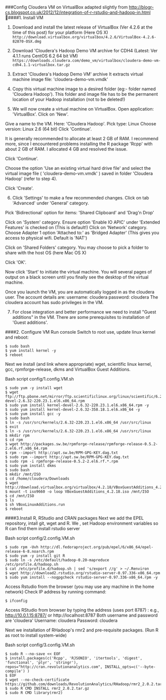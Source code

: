 ###Config Cloudera VM on VirtualBox 
adapted slightly from http://blogr-cs.blogspot.co.uk/2012/12/integration-of-r-rstudio-and-hadoop-in.html

####1. Install VM

1. Download and install the latest release of VirtualBox (Ver 4.2.6 at the time of this post) for your platform (Here OS X)
```http://download.virtualbox.org/virtualbox/4.2.6/VirtualBox-4.2.6-82870-OSX.dmg```


2. Download 'Cloudera's Hadoop Demo VM archive for CDH4
(Latest: Ver 4.1.1 runs CentOS 6.2 64 bit VM)
```https://downloads.cloudera.com/demo_vm/virtualbox/cloudera-demo-vm-cdh4.1.1-virtualbox.tar.gz```


3. Extract 'Cloudera's Hadoop Demo VM' archive
It extracts virtual machine image file: 'cloudera-demo-vm.vmdk'


4. Copy this virtual machine image to a desired folder (eg:- folder named 'Cloudera Hadoop'). This folder and image file has to be the permanent location of your Hadoop installation (not to be deleted!)


5. We will now create a virtual machine on VirtualBox.
Open application: 'VirtualBox'. Click on 'New'.

Give a name to the VM. Here: 'Cloudera Hadoop'. 
Pick type: Linux
Choose version: Linux 2.6 (64 bit)
Click 'Continue'.

It is generally recommended to allocate at least 2 GB of RAM. I recommend more, since I encountered problems installing the R package 'Rcpp' with about 2 GB of RAM. I allocated 4 GB and resolved the issue.

Click 'Continue'.

Choose the option 'Use an existing virtual hard drive file' and select the virtual image file ( 'cloudera-demo-vm.vmdk' ) saved in folder 'Cloudera Hadoop' (refer to step 4).

Click 'Create'.


6. Click 'Settings' to make a few recommended changes.
Click on tab 'Advanced' under 'General' category.

Pick 'Bidirectional' option for items: 'Shared Clipboard' and 'Drag'n Drop'

Click on 'System' category. Ensure option 'Enable IO APIC' under 'Extended Features' is checked on (This is default!)
Click on 'Network' category. Choose Adapter 1 option 'Attached to:' as 'Bridged Adapter' (This gives you access to physical wifi. Default is 'NAT')

Click on 'Shared Folders' category. You may choose to pick a folder to share with the host OS (here Mac OS X)

Click 'OK'.

Now click 'Start' to initiate the virtual machine. You will several pages of output on a black screen until you finally see the desktop of the virtual machine.

Once you launch the VM, you are automatically logged in as the cloudera user. 
The account details are:
username: cloudera 
password: cloudera 
The cloudera account has sudo privileges in the VM.


7. For close integration and better performance we need to install "Guest additions" in the VM. 
There are some prerequisites to installation of 'Guest additions'.

####2. Configure VM
Run console
Switch to root use, update linux kernel and reboot: 

```{bash}
$ sudo bash
$ yum install kernel -y
$ reboot
```

Next we install (and link where appropriate) wget, scientific linux kernel, gcc, rpmforge-release, dkms and VirtualBox Guest Additions.  

Bash script config/1.config.VM.sh

```{bash}
$ sudo yum -y install wget
$ wget ftp://ftp.pbone.net/mirror/ftp.scientificlinux.org/linux/scientific/6.2/x86_64/updates/security/kernel-devel-2.6.32-220.23.1.el6.x86_64.rpm
$ sudo yum install kernel-devel-2.6.32-220.23.1.el6.x86_64.rpm -y
$ sudo yum install kernel-devel-2.6.32-358.18.1.el6.x86_64 -y
$ sudo yum install gcc -y
$ sudo bash
$ ln -s /usr/src/kernels/2.6.32-220.23.1.el6.x86_64 /usr/src/linux
$ exit
$ ln -s /usr/src/kernels/2.6.32-220.23.1.el6.x86_64 /usr/src/linux
$ mkdir rpm
$ cd rpm
$ wget http://packages.sw.be/rpmforge-release/rpmforge-release-0.5.2-2.el6.rf.x86_64.rpm
$ rpm --import http://apt.sw.be/RPM-GPG-KEY.dag.txt
$ sudo rpm --import http://apt.sw.be/RPM-GPG-KEY.dag.txt
$ sudo rpm -i rpmforge-release-0.5.2-2.el6.rf.*.rpm
$ sudo yum install dkms
$ sudo bash
$ mkdir /mnt/ISO
$ cd /home/cloudera/Downloads
$ wget http://download.virtualbox.org/virtualbox/4.2.18/VBoxGuestAdditions_4.2.18.iso 
$ mount -t iso9660 -o loop VBoxGuestAdditions_4.2.18.iso /mnt/ISO 
$ cd /mnt/ISO 
$ ls 
$ sh VBoxLinuxAdditions.run
$ reboot
```

####3.Install R, RStudio and CRAN packages
Next we add the EPEL repository, intall git, wget and R. We , set Hadoop environment variables so R can find them install rstudio server

Bash script config/2.config.VM.sh

```{bash}
$ sudo rpm -Uvh http://dl.fedoraproject.org/pub/epel/6/x86_64/epel-release-6-8.noarch.rpm
$ sudo yum -y install git R
$ sudo ln -s /etc/default/hadoop-0.20-mapreduce /etc/profile.d/hadoop.sh
$ cat /etc/profile.d/hadoop.sh | sed 's/export //g' > ~/.Renviron
$ wget http://download2.rstudio.org/rstudio-server-0.97.336-x86_64.rpm
$ sudo yum install --nogpgcheck rstudio-server-0.97.336-x86_64.rpm -y
 ```

Access Rstudio from the browser (you may use any machine in the home network)
Check IP address by running command:
```{bash}
$ ifconfig
```
Access RStudio from browser by typing the address (uses port 8787) : e.g., http://10.0.1.15:8787/  or http://localhost:8787
Both username and password are 'cloudera'
Username: cloudera
Password: cloudera


Next we installation of RHadoop's rmr2 and pre-requisite packages. (Run R as root to install system-wide)

Bash script config/3.config.VM.sh

```{bash}
$ sudo R --no-save << EOF
$ install.packages(c('Rcpp', 'RJSONIO', 'itertools', 'digest', 'functional', 'plyr', 'stringr'), repos="http://cran.revolutionanalytics.com", INSTALL_opts=c('--byte-compile') )
$ EOF
$ wget --no-check-certificate https://github.com/downloads/RevolutionAnalytics/RHadoop/rmr2_2.0.2.tar.gz
$ sudo R CMD INSTALL rmr2_2.0.2.tar.gz
$ sudo R CMD library(rmr2)
```

